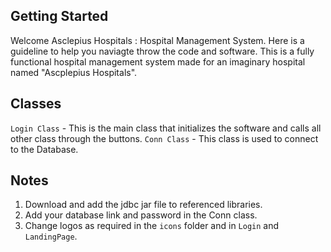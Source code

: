 ## Getting Started

Welcome Asclepius Hospitals : Hospital Management System. Here is a guideline to help you naviagte throw the code and software. This is a fully functional hospital management system made for an imaginary hospital named "Ascplepius Hospitals".

## Classes

`Login Class` - This is the main class that initializes the software and calls all other class through the buttons.
`Conn Class` - This class is used to connect to the Database.

## Notes

1. Download and add the jdbc jar file to referenced libraries.
2. Add your database link and password in the Conn class.
3. Change logos as required in the `icons` folder and in `Login` and `LandingPage`.
